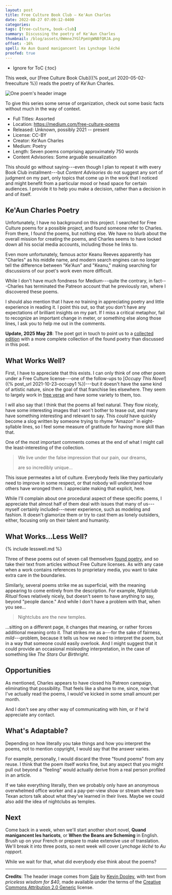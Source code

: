 ```yaml
---
layout: post
title: Free Culture Book Club — Ke'Aun Charles
date: 2022-08-27 07:09:12-0400
categories:
tags: [free-culture, book-club]
summary: Discussing the poetry of Ke'Aun Charles
thumbnail: /blog/assets/0WmneJYGlPpmVgWNBfQRJA.png
offset: -16%
spell: Ke Aun Quand manigancent les Lynchage léché
proofed: true
---
```


* Ignore for ToC
{:toc}

This week, our [Free Culture Book Club]({% post_url 2020-05-02-freeculture %}) reads the poetry of Ke'Aun Charles.

![One poem's header image](/blog/assets/0WmneJYGlPpmVgWNBfQRJA.png "I've listened to men talk about their lives in less comfortable spots than that, in all fairness...")

To give this series some sense of organization, check out some basic facts without much in the way of context.

 * Full Titles:  Assorted
 * Location:  <https://medium.com/free-culture-poems>
 * Released:  Unknown, possibly 2021 -- present
 * License:  CC-BY
 * Creator:  Ke'Aun Charles
 * Medium:  Poetry
 * Length:  Seven poems comprising approximately 750 words
 * Content Advisories:  Some arguable sexualization

This should go without saying---even though I plan to repeat it with every Book Club installment---but *Content Advisories* do not suggest any sort of judgment on my part, only topics that come up in the work that I noticed and might benefit from a particular mood or head space for certain audiences.  I provide it to help you make a decision, rather than a decision in and of itself.

## Ke'Aun Charles Poetry

Unfortunately, I have no background on this project.  I searched for Free Culture poems for a possible project, and found someone refer to Charles.  From there, I found the poems, but nothing else.  We have no blurb about the overall mission for creating the poems, and Charles seems to have locked down all his social media accounts, including those he links to.

Even more unfortunately, famous actor Keanu Reeves apparently has "Charles" as his middle name, and modern search engines can no longer tell the difference between "Ke'Aun" and "Keanu," making searching for discussions of our poet's work even more difficult.

While I don't have much fondness for Medium---quite the contrary, in fact---Charles has terminated the Patreon account that he previously ran, where I discovered these poems.  

I should also mention that I have *no* training in appreciating poetry and little experience in reading it.  I point this out, so that you don't have any expectations of brilliant insights on my part.  If I miss a critical metaphor, fail to recognize an important change in meter, or something else along those lines, I ask you to help me out in the comments.

**Update, 2025 May 28**:  The poet got in touch to point us to a [collected edition](https://archive.org/details/fashion-poetics-fashion-praxis_202505/mode/2up) with a more complete collection of the found poetry than discussed in this post.

## What Works Well?

First, I have to appreciate that this exists.  I can only think of one other poem under a Free Culture license---one of the follow-ups to [*Occupy This Novel*]({% post_url 2021-10-23-occupy1 %})---but it doesn't have the same kind of artistic nature, since the goal of that franchise lies elsewhere.  They seem to largely work in [free verse](https://en.wikipedia.org/wiki/Free_verse) and have some variety to them, too.

I will also say that I think that the poems all feel natural.  They flow nicely, have some interesting images that I won't bother to tease out, and many have something interesting and relevant to say.  This *could* have quickly become a slog written by someone trying to rhyme "Amazon" in eight-syllable lines, so I feel some measure of gratitude for having more skill than that.

One of the most important comments comes at the end of what I might call the least-interesting of the collection.

 > We live under the false impression that our pain, our dreams,
 >
 > are so incredibly unique...

This issue permeates a lot of culture.  Everybody feels like they particularly need to improve in some respect, or that nobody will understand how others have wronged them.  I appreciate making that explicit, here.

While I'll complain about one procedural aspect of these specific poems, I appreciate that almost half of them deal with issues that many of us---myself certainly included---never experience, such as modeling and fashion.  It doesn't glamorize them or try to cast them as lonely outsiders, either, focusing only on their talent and humanity.

## What Works...Less Well?

{% include lesswell.md %}

Three of these poems out of seven call themselves [found poetry](https://en.wikipedia.org/wiki/Found_poetry), and so take their text from articles without Free Culture licenses.  As with any case when a work contains references to proprietary media, you want to take extra care in the boundaries.

Similarly, several poems strike me as superficial, with the meaning appearing to come entirely from the description.  For example, *Nightclub Ritual* flows relatively nicely, but doesn't seem to have anything to say, beyond "people dance."  And while I don't have a problem with that, when you see...

 > Nightclubs are the new temples.

...sitting on a different page, it changes that meaning, or rather forces additional meaning onto it.  That strikes me as a---for the sake of fairness, *mild*---problem, because it tells us how we need to interpret the poem, but in a way that someone could easily overlook.  And I might suggest that it could provide an occasional *misleading* interpretation, in the case of something like *The Stars Our Birthright*.

## Opportunities

As mentioned, Charles appears to have closed his Patreon campaign, eliminating that possibility.  That feels like a shame to me, since, now that I've actually read the poems, I would've kicked in some small amount per month.

And I don't see any other way of communicating with him, or if he'd appreciate any contact.

## What's Adaptable?

Depending on how literally you take things and how you interpret the poems, not to mention copyright, I would say that the answer varies.

For example, personally, I would discard the three "found poems" from any reuse.  I think that the poem itself works fine, but any aspect that you might pull out beyond a "feeling" would actually derive from a real person profiled in an article.

If we take everything literally, then we probably only have an anonymous overwhelmed office worker and a pay-per-view show or stream where two Texan actors talk about what they've learned in their lives.  Maybe we could also add the idea of nightclubs as temples.

## Next

Come back in a week, when we'll start another short novel, **Quand manigancent les haricots**, or  **When the Beans are Scheming** in English.  Brush up on your French or prepare to make extensive use of translation.  We'll break it into three posts, so next week will cover *Lynchage léché* to *Au rapport*.

While we wait for that, what did everybody else think about the poems?

* * *

**Credits**:  The header image comes from [Sale](https://www.flickr.com/photos/pagedooley/6575053747) by [Kevin Dooley](https://www.flickr.com/photos/pagedooley/), with text from *priceless wisdom for $40*, made available under the terms of the [Creative Commons Attribution 2.0 Generic](https://creativecommons.org/licenses/by/2.0/) license.
